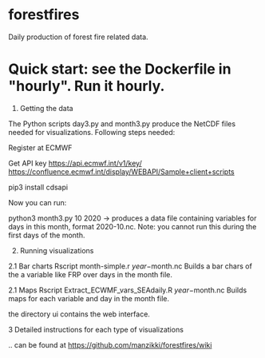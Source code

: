 # forestfires
Daily production of forest fire related data.

# Quick start: see the Dockerfile in "hourly". Run it hourly.

1. Getting the data 

The Python scripts day3.py and month3.py produce the NetCDF files needed for visualizations. Following steps needed:

Register at ECMWF

Get API key https://api.ecmwf.int/v1/key/
https://confluence.ecmwf.int/display/WEBAPI/Sample+client+scripts

pip3 install cdsapi

Now you can run:

python3 month3.py 10 2020
-> produces a data file containing variables for days in this month, format 2020-10.nc. 
Note: you cannot run this during the first days of the month.


2. Running visualizations

2.1 Bar charts
Rscript month-simple.r $year-$month.nc
Builds a bar chars of the a variable like FRP over days in the month file.

2.1 Maps
Rscript  Extract_ECWMF_vars_SEAdaily.R $year-$month.nc
Builds maps for each variable and day in the month file.

the directory ui contains the web interface.

3 Detailed instructions for each type of visualizations

.. can be found at https://github.com/manzikki/forestfires/wiki

